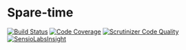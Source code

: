 # Spare-time
[![Build Status](https://travis-ci.org/Ajirass/Spare-time.svg?branch=master)](https://travis-ci.org/Ajirass/Spare-time)
[![Code Coverage](https://scrutinizer-ci.com/g/Ajirass/Spare-time/badges/coverage.png?b=master)](https://scrutinizer-ci.com/g/Ajirass/Spare-time/?branch=master)
[![Scrutinizer Code Quality](https://scrutinizer-ci.com/g/Ajirass/Spare-time/badges/quality-score.png?b=master)](https://scrutinizer-ci.com/g/Ajirass/Spare-time/?branch=master)
[![SensioLabsInsight](https://insight.sensiolabs.com/projects/38192468-6f2b-40fe-b9e4-7f2536aaeca6/big.png)](https://insight.sensiolabs.com/projects/38192468-6f2b-40fe-b9e4-7f2536aaeca6)
